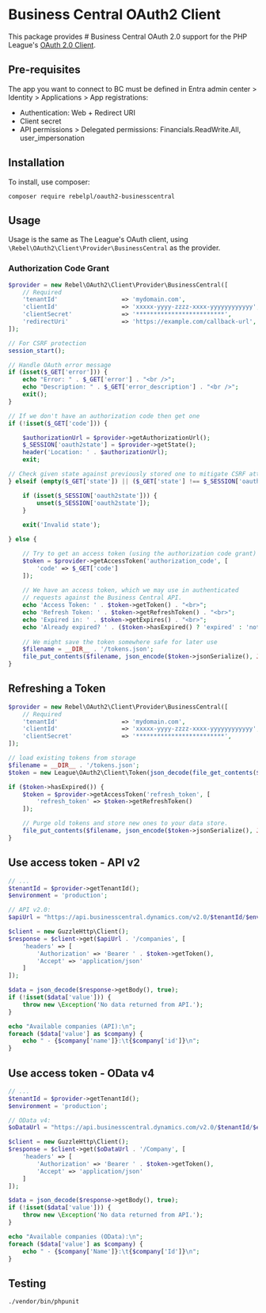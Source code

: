 # Business Central OAuth2 Client

This package provides # Business Central OAuth 2.0 support for the PHP League's [OAuth 2.0 Client](https://github.com/thephpleague/oauth2-client).

## Pre-requisites
The app you want to connect to BC must be defined in Entra admin center > Identity > Applications > App registrations:
- Authentication: Web + Redirect URI
- Client secret
- API permissions > Delegated permissions: Financials.ReadWrite.All, user_impersonation

## Installation

To install, use composer:

```
composer require rebelpl/oauth2-businesscentral
```

## Usage

Usage is the same as The League's OAuth client, using `\Rebel\OAuth2\Client\Provider\BusinessCentral` as the provider.

### Authorization Code Grant
```php
$provider = new Rebel\OAuth2\Client\Provider\BusinessCentral([
    // Required
    'tenantId'                  => 'mydomain.com',
    'clientId'                  => 'xxxxx-yyyy-zzzz-xxxx-yyyyyyyyyyyy',
    'clientSecret'              => '*************************',
    'redirectUri'               => 'https://example.com/callback-url',
]);

// For CSRF protection
session_start();

// Handle OAuth error message
if (isset($_GET['error'])) {
    echo "Error: " . $_GET['error'] . "<br />";
    echo "Description: " . $_GET['error_description'] . "<br />";
    exit();
}

// If we don't have an authorization code then get one
if (!isset($_GET['code'])) {

    $authorizationUrl = $provider->getAuthorizationUrl();
    $_SESSION['oauth2state'] = $provider->getState();
    header('Location: ' . $authorizationUrl);
    exit;

// Check given state against previously stored one to mitigate CSRF attack
} elseif (empty($_GET['state']) || ($_GET['state'] !== $_SESSION['oauth2state'])) {

    if (isset($_SESSION['oauth2state'])) {
        unset($_SESSION['oauth2state']);
    }
    
    exit('Invalid state');

} else {

    // Try to get an access token (using the authorization code grant)
    $token = $provider->getAccessToken('authorization_code', [
        'code' => $_GET['code']
    ]);
    
    // We have an access token, which we may use in authenticated
    // requests against the Business Central API.
    echo 'Access Token: ' . $token->getToken() . "<br>";
    echo 'Refresh Token: ' . $token->getRefreshToken() . "<br>";
    echo 'Expired in: ' . $token->getExpires() . "<br>";
    echo 'Already expired? ' . ($token->hasExpired() ? 'expired' : 'not expired') . "<br>";
    
    // We might save the token somewhere safe for later use
    $filename = __DIR__ . '/tokens.json';
    file_put_contents($filename, json_encode($token->jsonSerialize(), JSON_PRETTY_PRINT));
}
```

## Refreshing a Token
```php
$provider = new Rebel\OAuth2\Client\Provider\BusinessCentral([
    // Required
    'tenantId'                  => 'mydomain.com',
    'clientId'                  => 'xxxxx-yyyy-zzzz-xxxx-yyyyyyyyyyyy',
    'clientSecret'              => '*************************',
]);

// load existing tokens from storage
$filename = __DIR__ . '/tokens.json';
$token = new League\OAuth2\Client\Token(json_decode(file_get_contents($filename), true));

if ($token->hasExpired()) {
    $token = $provider->getAccessToken('refresh_token', [
        'refresh_token' => $token->getRefreshToken()
    ]);

    // Purge old tokens and store new ones to your data store.
    file_put_contents($filename, json_encode($token->jsonSerialize(), JSON_PRETTY_PRINT));
}
```

## Use access token - API v2
```php
// ...
$tenantId = $provider->getTenantId();
$environment = 'production';

// API v2.0:
$apiUrl = "https://api.businesscentral.dynamics.com/v2.0/$tenantId/$environment/api/v2.0";

$client = new GuzzleHttp\Client();
$response = $client->get($apiUrl . '/companies', [
    'headers' => [
        'Authorization' => 'Bearer ' . $token->getToken(),
        'Accept' => 'application/json'
    ]
]);

$data = json_decode($response->getBody(), true);
if (!isset($data['value'])) {
    throw new \Exception('No data returned from API.');
}

echo "Available companies (API):\n";
foreach ($data['value'] as $company) {
    echo " - {$company['name']}:\t{$company['id']}\n";
}

```

## Use access token - OData v4
```php
// ...
$tenantId = $provider->getTenantId();
$environment = 'production';

// OData v4:
$oDataUrl = "https://api.businesscentral.dynamics.com/v2.0/$tenantId/$environment/ODataV4";

$client = new GuzzleHttp\Client();
$response = $client->get($oDataUrl . '/Company', [
    'headers' => [
        'Authorization' => 'Bearer ' . $token->getToken(),
        'Accept' => 'application/json'
    ]
]);

$data = json_decode($response->getBody(), true);
if (!isset($data['value'])) {
    throw new \Exception('No data returned from API.');
}

echo "Available companies (OData):\n";
foreach ($data['value'] as $company) {
    echo " - {$company['Name']}:\t{$company['Id']}\n";
}
```

## Testing
````
./vendor/bin/phpunit
````